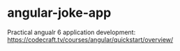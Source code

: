 # angular-joke-app
Practical angualr 6 application development: https://codecraft.tv/courses/angular/quickstart/overview/
